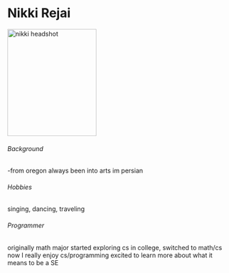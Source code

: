 <!DOCTYPE html>

<html>
<!-- <style>
.purple {background-color: thistle;}
h6 {color: powderblue}
</style> -->

<body>
	<h1> Nikki Rejai </h1>
	<img src="pictures/DSC08971copy2.jpg" alt="nikki headshot" width="200" height="240">
	<h6> Background </h6>
	<p>
	-from oregon always been into arts im persian
	</p>
	<h6> Hobbies </h6>
	<p>
	singing, dancing, traveling
	</p>
	<h6> Programmer </h6>
	<p>
	originally math major
	started exploring cs in college, switched to math/cs
	now I really enjoy cs/programming 
	excited to learn more about what it means to be a SE 
	</p>
</body>
</html>

